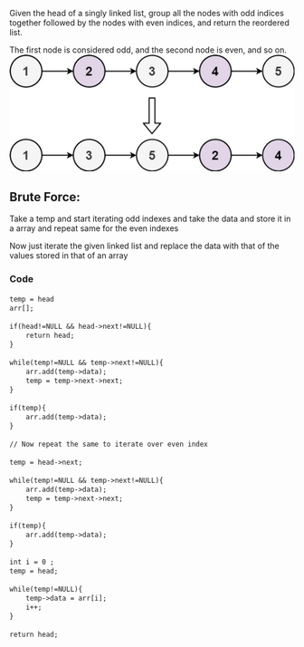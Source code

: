 Given the head of a singly linked list, group all the nodes with odd indices together followed by the nodes with even indices, and return the reordered list.

The first node is considered odd, and the second node is even, and so on.
![alt text](image.png)

## Brute Force:

Take a temp and start iterating odd indexes and take the data and store it in a array and repeat same for the even indexes 

Now just iterate the given linked list and replace the data with that of the values stored in that of an array 

### Code
```
temp = head
arr[];

if(head!=NULL && head->next!=NULL){
    return head;
}

while(temp!=NULL && temp->next!=NULL){
    arr.add(temp->data);
    temp = temp->next->next;
}

if(temp){
    arr.add(temp->data);
}

// Now repeat the same to iterate over even index

temp = head->next;

while(temp!=NULL && temp->next!=NULL){
    arr.add(temp->data);
    temp = temp->next->next;
}

if(temp){
    arr.add(temp->data);
}

int i = 0 ;
temp = head;

while(temp!=NULL){
    temp->data = arr[i];
    i++;
}

return head;
```